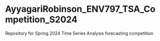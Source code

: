 # AyyagariRobinson_ENV797_TSA_Competition_S2024
Repository for Spring 2024 Time Series Analysis forecasting competition
